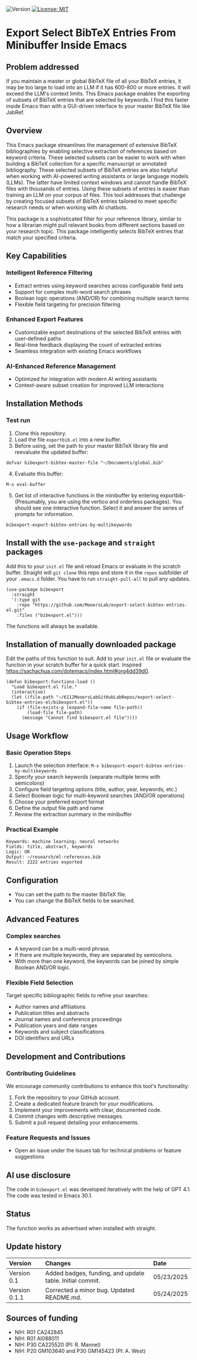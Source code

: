 ![Version](https://img.shields.io/static/v1?label=export-select-bibtex-entries&message=0.1.1&color=brightcolor)
[![License: MIT](https://img.shields.io/badge/License-MIT-blue.svg)](https://opensource.org/licenses/MIT)

# Export Select BibTeX Entries From Minibuffer Inside Emacs

## Problem addressed

If you maintain a master or global BibTeX file of all your BibTeX entries, it may be too large to load into an LLM if it has 600-800 or more entries.
It will exceed the LLM's context limits.
This Emacs package enables the exporting of subsets of BibTeX entries that are selected by keywords.
I find this faster inside Emacs than with a GUI-driven interface to your master BibTeX file like JabRef.


## Overview

This Emacs package streamlines the management of extensive BibTeX bibliographies by enabling selective extraction of references based on keyword criteria. 
These selected subsets can be easier to work with when building a BibTeX collection for a specific manuscript or annotated bibliography.
These selected subsets of BibTeX entries are also helpful when working with AI-powered writing assistants or large language models (LLMs).
The latter have limited context windows and cannot handle BibTeX files with thousands of entries.
Using these subsets of entries is easier than training an LLM on your corpus of files.
This tool addresses that challenge by creating focused subsets of BibTeX entries tailored to meet specific research needs or when working with AI chatbots.

This package is a sophisticated filter for your reference library, similar to how a librarian might pull relevant books from different sections based on your research topic.
This package intelligently selects BibTeX entries that match your specified criteria.

## Key Capabilities

### Intelligent Reference Filtering
- Extract entries using keyword searches across configurable field sets
- Support for complex multi-word search phrases
- Boolean logic operations (AND/OR) for combining multiple search terms
- Flexible field targeting for precision filtering

### Enhanced Export Features
- Customizable export destinations of the selected BibTeX entries with user-defined paths
- Real-time feedback displaying the count of extracted entries
- Seamless integration with existing Emacs workflows

### AI-Enhanced Reference Management
- Optimized for integration with modern AI writing assistants
- Context-aware subset creation for improved LLM interactions


## Installation Methods

### Test run
1. Clone this repository.
2. Load the file `exportbib.el` into a new buffer.
3. Before using, set the path to your master BibTeX library file and reevaluate the updated buffer:

```emacs-lisp
defvar bibexport-bibtex-master-file "~/Documents/global.bib"
```

4. Evaluate this buffer:

```emacs-lisp
M-x eval-buffer
```

5. Get list of interactive functions in the minibuffer by entering exportbib-  (Presumably, you are using the vertico and orderless packages).
You should see one interactive function. Select it and answer the series of prompts for information.

```emacs-lisp
bibexport-export-bibtex-entries-by-multikeywords
```

## Install with the `use-package` and `straight` packages

Add this to your `init.el` file and reload Emacs or evaluate in the scratch buffer.
Straight will `git clone` this repo and store it in the `repos` subfolder of your `.emacs.d` folder.
You have to run `straight-pull-all` to pull any updates.

```elisp
(use-package bibexport
  :straight  
  '(:type git  
    :repo "https://github.com/MooersLab/export-select-bibtex-entries-el.git"  
    :files ("bibexport.el")))
```
The functions will always be available.


## Installation of manually downloaded package

Edit the paths of this function to suit.
Add to your `init.el` file or evaluate the function in your scratch buffer for a quick start.
Inspired https://sachachua.com/dotemacs/index.html#org4dd39d0.

```elisp
(defun bibexport-functions-load ()  
  "Load bibexport.el file."  
  (interactive)  
  (let ((file-path "~/6112MooersLabGitHubLabRepos/export-select-bibtex-entries-el/bibexport.el"))  
    (if (file-exists-p (expand-file-name file-path))  
        (load-file file-path)  
      (message "Cannot find bibexport.el file"))))
```

## Usage Workflow

### Basic Operation Steps
1. Launch the selection interface: `M-x bibexport-export-bibtex-entries-by-multikeywords`
2. Specify your search keywords (separate multiple terms with semicolons)
3. Configure field targeting options (title, author, year, keywords, etc.)
4. Select Boolean logic for multi-keyword searches (AND/OR operations)
5. Choose your preferred export format
6. Define the output file path and name
7. Review the extraction summary in the minibuffer

### Practical Example
```
Keywords: machine learning; neural networks
Fields: title, abstract, keywords
Logic: OR
Output: ~/research/ml-references.bib
Result: 2222 entries exported
```
## Configuration

- You can set the path to the master BibTeX file.
- You can change the BibTeX fields to be searched.

## Advanced Features

### Complex searches
- A keyword can be a multi-word phrase.
- If there are multiple keywords, they are separated by semicolons.
- With more than one keyword, the keywords can be joined by simple Boolean AND/OR logic.
  
### Flexible Field Selection
Target specific bibliographic fields to refine your searches:
- Author names and affiliations
- Publication titles and abstracts
- Journal names and conference proceedings
- Publication years and date ranges
- Keywords and subject classifications
- DOI identifiers and URLs

## Development and Contributions

### Contributing Guidelines
We encourage community contributions to enhance this tool's functionality:
1. Fork the repository to your GitHub account.
2. Create a dedicated feature branch for your modifications.
3. Implement your improvements with clear, documented code.
4. Commit changes with descriptive messages.
5. Submit a pull request detailing your enhancements.

### Feature Requests and Issues
- Open an issue under the Issues tab for technical problems or feature suggestions

## AI use disclosure

The code in `bibexport.el` was developed iteratively with the help of GPT 4.1.
The code was tested in Emacs 30.1.

## Status
The function works as advertised when installed with straight.


## Update history
|Version      | Changes                                                                                                                                                                         | Date                 |
|:-----------|:------------------------------------------------------------------------------------------------------------------------------------------|:--------------------|
| Version 0.1 |   Added badges, funding, and update table.  Initial commit.                                                                                                                | 05/23/2025  |
| Version 0.1.1 | Corrected a minor bug. Updated README.md.                                                                                                                            |05/24/2025 |

## Sources of funding
- NIH: R01 CA242845
- NIH: R01 AI088011
- NIH: P30 CA225520 (PI: R. Mannel)
- NIH: P20 GM103640 and P30 GM145423 (PI: A. West)
